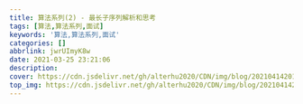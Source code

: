 ```yaml
---
title: 算法系列(2) - 最长子序列解析和思考
tags: [算法,算法系列,面试]
keywords: '算法,算法系列,面试'
categories: []
abbrlink: jwrUImyK8w
date: 2021-03-25 23:21:06
description:
cover: https://cdn.jsdelivr.net/gh/alterhu2020/CDN/img/blog/20210414201841.jpg
top_img: https://cdn.jsdelivr.net/gh/alterhu2020/CDN/img/blog/20210414201841.jpg
---
```






